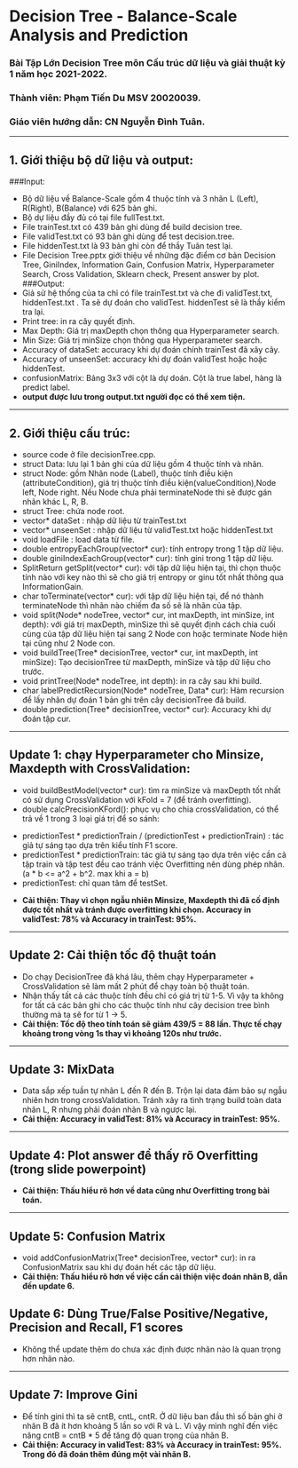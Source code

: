 # Decision Tree - Balance-Scale Analysis and Prediction
### Bài Tập Lớn Decision Tree môn Cấu trúc dữ liệu và giải thuật kỳ 1 năm học 2021-2022.
### Thành viên: Phạm Tiến Du MSV 20020039.
### Giáo viên hướng dẫn: CN Nguyễn Đình Tuân.
***
## 1. Giới thiệu bộ dữ liệu và output:
###Input:
- Bộ dữ liệu về Balance-Scale gồm 4 thuộc tính và 3 nhãn L (Left), R(Right), B(Balance) với 625 bản ghi.
- Bộ dự liệu đầy đủ có tại file fullTest.txt.
- File trainTest.txt có 439 bản ghi dùng để build decision tree.
- File validTest.txt có 93 bản ghi dùng để test decision.tree.
- File hiddenTest.txt là 93 bản ghi còn để thầy Tuân test lại.
- File Decision Tree.pptx giới thiệu về những đặc điểm cơ bản Decision Tree, GiniIndex, Information Gain, Confusion Matrix, Hyperparameter Search, Cross Validation, Sklearn check, Present answer by plot.
###Output:
- Giả sử hệ thống của ta chỉ có file trainTest.txt và che đi validTest.txt, hiddenTest.txt . Ta sẽ dự đoán cho validTest. hiddenTest sẽ là thầy kiểm tra lại.
- Print tree: in ra cây quyết định.
- Max Depth: Giá trị maxDepth chọn thông qua Hyperparameter search.
- Min Size: Giá trị minSize chọn thông qua Hyperparameter search.
- Accuracy of dataSet: accuracy khi dự đoán chính trainTest đã xây cây.
- Accuracy of unseenSet: accuracy khi dự đoán validTest hoặc hoặc hiddenTest.
- confusionMatrix: Bảng 3x3 với cột là dự doán. Cột là true label, hàng là predict label.
- **output được lưu trong output.txt người đọc có thể xem tiện.**
***
## 2. Giới thiệu cấu trúc:
- source code ở file decisionTree.cpp.
- struct Data: lưu lại 1 bản ghi của dữ liệu gồm 4 thuộc tính và nhãn.
- struct Node: gồm Nhãn node (Label), thuộc tính điều kiện (attributeCondition), giá trị thuộc tính điều kiện(valueCondition),Node left, Node right. Nếu Node chưa phải terminateNode thì sẽ được gán nhãn khác L, R, B.
- struct Tree: chứa node root.
- vector<Data>* dataSet : nhập dữ liệu từ trainTest.txt
- vector<Data>* unseenSet : nhập dữ liệu từ validTest.txt hoặc hiddenTest.txt
- void loadFile : load data từ file.
- double entropyEachGroup(vector<Data>* cur): tính entropy trong 1 tập dữ liệu.
- double giniIndexEachGroup(vector<Data>* cur): tính gini trong 1 tập dữ liệu.
- SplitReturn getSplit(vector<Data>* cur): với tập dữ liệu hiện tại, thì chọn thuộc tính nào với key nào thì sẽ cho giá trị entropy or ginu tốt nhất thông qua InformationGain.
- char toTerminate(vector<Data>* cur): với tập dữ liệu hiện tại, để nó thành terminateNode thì nhãn nào chiếm đa số sẽ là nhãn của tập.
- void split(Node* nodeTree, vector<Data>* cur, int maxDepth, int minSize, int depth): với giá trị maxDepth, minSize thì sẽ quyết định cách chia cuối cùng của tập dữ liệu hiện tại sang 2 Node con hoặc terminate Node hiện tại cũng như 2 Node con.
- void buildTree(Tree* decisionTree, vector<Data>* cur, int maxDepth, int minSize): Tạo decisionTree từ maxDepth, minSize và tập dữ liệu cho trước.
- void printTree(Node* nodeTree, int depth): in ra cây sau khi build.
- char labelPredictRecursion(Node* nodeTree, Data* cur): Hàm recursion để lấy nhãn dự đoán 1 bản ghi trên cây decisionTree đã build.
- double prediction(Tree* decisionTree, vector<Data>* cur): Accuracy khi dự đoán tập cur.
***
## Update 1: chạy Hyperparameter cho Minsize, Maxdepth with CrossValidation:
- void buildBestModel(vector<Data>* cur): tìm ra minSize và maxDepth tốt nhất có sử dụng CrossValidation với kFold = 7 (để tránh overfitting).
- double calcPrecisionKFord(): phục vụ cho chia crossValidation, có thể trả về 1 trong 3 loại giá trị để so sánh:
+   predictionTest * predictionTrain / (predictionTest + predictionTrain) : tác giả tự sáng tạo dựa trên kiểu tính F1 score.
+   predictionTest * predictionTrain: tác giả tự sáng tạo dựa trên việc cần cả tập train và tập test đều cao tránh việc Overfitting nên dùng phép nhân. (a * b <= a^2 + b^2. max khi a = b)
+   predictionTest: chỉ quan tâm để testSet.
- **Cải thiện: Thay vì chọn ngẫu nhiên Minsize, Maxdepth thì đã cố định được tốt nhất và tránh được overfitting khi chọn. Accuracy in validTest: 78% và Accuracy in trainTest: 95%.**
***
## Update 2: Cải thiện tốc độ thuật toán
- Do chạy DecisionTree đã khá lâu, thêm chạy Hyperparameter + CrossValidation sẽ làm mất 2 phút để chạy toàn bộ thuật toán.
- Nhận thấy tất cả các thuộc tính đều chỉ có giá trị từ 1-5. Vì vậy ta không for tất cả các bản ghi cho các thuộc tính như cây decision tree bình thường mà ta sẽ for từ 1 -> 5.
- **Cải thiện: Tốc độ theo tính toán sẽ giảm 439/5 = 88 lần. Thực tế chạy khoảng trong vòng 1s thay vì khoảng 120s như trước.**
***
## Update 3: MixData
- Data sắp xếp tuần tự nhãn L đến R đến B. Trộn lại data đảm bảo sự ngẫu nhiên hơn trong crossValidation. Tránh xảy ra tình trạng build toàn data nhãn L, R nhưng phải đoán nhãn B và ngược lại.
- **Cải thiện: Accuracy in validTest: 81% và Accuracy in trainTest: 95%.**
***
## Update 4: Plot answer để thấy rõ Overfitting (trong slide powerpoint)
- **Cải thiện: Thấu hiểu rõ hơn về data cũng như Overfitting trong bài toán.**
***
## Update 5: Confusion Matrix
- void addConfusionMatrix(Tree* decisionTree, vector<Data>* cur): in ra ConfusionMatrix sau khi dự đoán hết các tập dữ liệu.
- **Cải thiện: Thấu hiểu rõ hơn về việc cần cải thiện việc đoán nhãn B, dẫn đến update 6.**
## Update 6: Dùng True/False Positive/Negative, Precision and Recall, F1 scores
- Không thể update thêm do chưa xác định được nhãn nào là quan trọng hơn nhãn nào.
***
## Update 7: Improve Gini
- Để tính gini thì ta sẽ cntB, cntL, cntR. Ở dữ liệu ban đầu thì số bản ghi ở nhãn B đã ít hơn khoảng 5 lần so với R và L. Vì vậy mình nghĩ đến việc nâng cntB = cntB * 5 để tăng độ quan trọng của nhãn B.
- **Cải thiện: Accuracy in validTest: 83% và Accuracy in trainTest: 95%. Trong đó đã đoán thêm đúng một vài nhãn B.**
